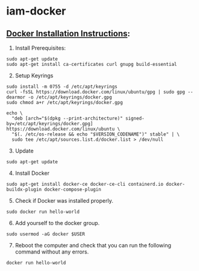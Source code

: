 # iam-docker

## [Docker Installation Instructions](https://docs.docker.com/engine/install/ubuntu/#set-up-the-repository):
1. Install Prerequisites:
```
sudo apt-get update
sudo apt-get install ca-certificates curl gnupg build-essential
```
2. Setup Keyrings
```
sudo install -m 0755 -d /etc/apt/keyrings
curl -fsSL https://download.docker.com/linux/ubuntu/gpg | sudo gpg --dearmor -o /etc/apt/keyrings/docker.gpg
sudo chmod a+r /etc/apt/keyrings/docker.gpg

echo \
  "deb [arch="$(dpkg --print-architecture)" signed-by=/etc/apt/keyrings/docker.gpg] https://download.docker.com/linux/ubuntu \
  "$(. /etc/os-release && echo "$VERSION_CODENAME")" stable" | \
  sudo tee /etc/apt/sources.list.d/docker.list > /dev/null
```
3. Update
```
sudo apt-get update
```
4. Install Docker
```
sudo apt-get install docker-ce docker-ce-cli containerd.io docker-buildx-plugin docker-compose-plugin
```
5. Check if Docker was installed properly.
```
sudo docker run hello-world
```
6. Add yourself to the docker group.
```
sudo usermod -aG docker $USER
```
7. Reboot the computer and check that you can run the following command without any errors.
```
docker run hello-world
```
